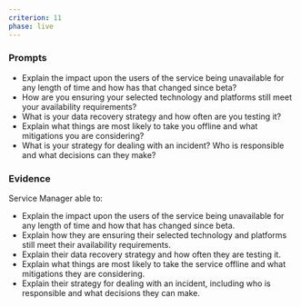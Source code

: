 ```yaml
---
criterion: 11
phase: live
---
```


### Prompts

* Explain the impact upon the users of the service being unavailable for any length of time and how has that changed since beta?
* How are you ensuring your selected technology and platforms still meet your availability requirements?
* What is your data recovery strategy and how often are you testing it?
* Explain what things are most likely to take you offline and what mitigations you are considering?
* What is your strategy for dealing with an incident? Who is responsible and what decisions can they make?

### Evidence

Service Manager able to:

* Explain the impact upon the users of the service being unavailable for any length of time and how that has changed since beta.
* Explain how they are ensuring their selected technology and platforms still meet their availability requirements.
* Explain their data recovery strategy and how often they are testing it.
* Explain what things are most likely to take the service offline and what mitigations they are considering.
* Explain their strategy for dealing with an incident, including who is responsible and what decisions they can make.
